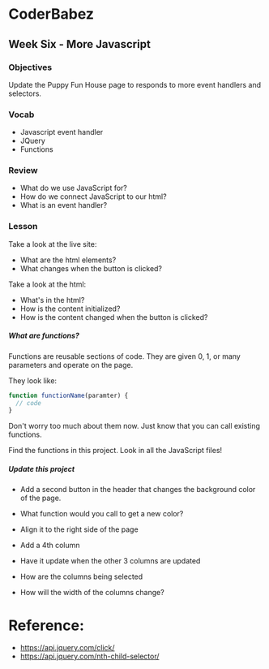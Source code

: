 # CoderBabez

##  Week Six - More Javascript

### Objectives
Update the Puppy Fun House page to responds to more event handlers and selectors.

### Vocab
* Javascript event handler
* JQuery
* Functions

### Review
* What do we use JavaScript for? 
* How do we connect JavaScript to our html?
* What is an event handler?

### Lesson

Take a look at the live site:

* What are the html elements?
* What changes when the button is clicked?


Take a look at the html:

* What's in the html? 
* How is the content initialized?
* How is the content changed when the button is clicked?

##### What are functions?

Functions are reusable sections of code. They are given 0, 1, or many parameters and operate on the page.

They look like:

```js
function functionName(paramter) {
  // code
}
```

Don't worry too much about them now. Just know that you can call existing functions.

Find the functions in this project. Look in all the JavaScript files!

##### Update this project

* Add a second button in the header that changes the background color of the page. 
 * What function would you call to get a new color?
 * Align it to the right side of the page

* Add a 4th column
 * Have it update when the other 3 columns are updated
 * How are the columns being selected
 * How will the width of the columns change?


# Reference:

* https://api.jquery.com/click/
* https://api.jquery.com/nth-child-selector/
